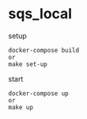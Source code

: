 # sqs_local

setup

```
docker-compose build
or
make set-up
```

start

```
docker-compose up
or
make up
```
